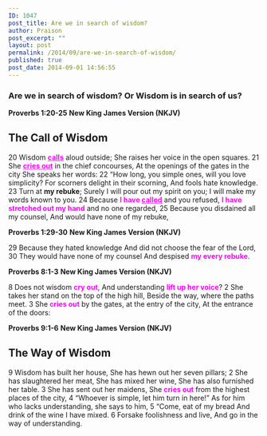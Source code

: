 ```yaml
---
ID: 1047
post_title: Are we in search of wisdom?
author: Praison
post_excerpt: ""
layout: post
permalink: /2014/09/are-we-in-search-of-wisdom/
published: true
post_date: 2014-09-01 14:56:55
---
```

<h3>Are we in search of wisdom? Or Wisdom is in search of us?</h3>
<strong>Proverbs 1:20-25</strong>
<strong> New King James Version (NKJV)</strong>
<h2>The Call of Wisdom</h2>
20 Wisdom <span style="text-decoration: underline; color: #ff00ff;"><strong>calls</strong></span> aloud outside;
She raises her voice in the open squares.
21 She <span style="color: #ff00ff;"><strong><span style="text-decoration: underline;">cries out</span></strong></span> in the chief concourses,
At the openings of the gates in the city
She speaks her words:
22 “How long, you simple ones, will you love simplicity?
For scorners delight in their scorning,
And fools hate knowledge.
23 Turn at <strong>my rebuke</strong>;
Surely I will pour out my spirit on you;
I will make my words known to you.
24 Because <span style="color: #ff00ff;"><strong>I have <span style="text-decoration: underline;">called</span></strong></span> and you refused,
<span style="color: #ff00ff;"><strong>I have stretched out my hand</strong></span> and no one regarded,
25 Because you disdained all my counsel,
And would have none of my rebuke,

<strong>Proverbs 1:29-30</strong>
<strong> New King James Version (NKJV)</strong>

29 Because they hated knowledge
And did not choose the fear of the Lord,
30 They would have none of my counsel
And despised <span style="color: #ff00ff;"><strong>my every rebuke</strong></span>.

<strong>Proverbs 8:1-3</strong>
<strong>New King James Version (NKJV)</strong>

8 Does not wisdom <span style="color: #ff00ff;"><strong>cry out</strong></span>,
And understanding <span style="color: #ff00ff;"><strong>lift up her voice</strong></span>?
2 She takes her stand on the top of the high hill,
Beside the way, where the paths meet.
3 She <span style="color: #ff00ff;"><strong>cries out</strong></span> by the gates, at the entry of the city,
At the entrance of the doors:

<strong>Proverbs 9:1-6</strong>
<strong> New King James Version (NKJV)</strong>
<h2>The Way of Wisdom</h2>
9 Wisdom has built her house,
She has hewn out her seven pillars;
2 She has slaughtered her meat,
She has mixed her wine,
She has also furnished her table.
3 She has sent out her maidens,
She <span style="color: #ff00ff;"><strong>cries out</strong></span> from the highest places of the city,
4 “Whoever is simple, let him turn in here!”
As for him who lacks understanding, she says to him,
5 “Come, eat of my bread
And drink of the wine I have mixed.
6 Forsake foolishness and live,
And go in the way of understanding.
<h2></h2>